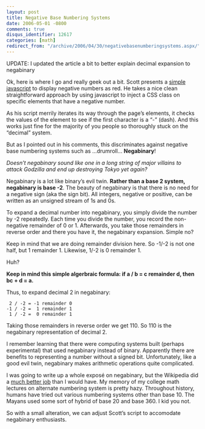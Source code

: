 ```yaml
---
layout: post
title: Negative Base Numbering Systems
date: 2006-05-01 -0800
comments: true
disqus_identifier: 12617
categories: [math]
redirect_from: "/archive/2006/04/30/negativebasenumberingsystems.aspx/"
---
```


UPDATE: I updated the article a bit to better explain decimal expansion to negabinary

Ok, here is where I go and really geek out a bit. Scott presents a [simple javascript](http://www.hanselman.com/blog/MakingNegativeNumbersTurnRedUsingCSSAndJavascript.aspx "Making Negative Numbers Turn Red") to display negative numbers as red. He takes a nice clean straightforward approach by using javascript to inject a CSS class on
specific elements that have a negative number.

As his script merrily iterates its way through the page’s elements, it checks the values of the element to see if the first character is a “-” (dash). And this works just fine for the majority of you people so thoroughly stuck on the “decimal” system.

But as I pointed out in his comments, this discriminates against negative base numbering systems such as ...drumroll... **Negabinary**!

*Doesn’t negabinary sound like one in a long string of major villains to attack Godzilla and end up destroying Tokyo yet again?*

Negabinary is a lot like binary’s evil twin. **Rather than a base 2 system, negabinary is base -2**. The beauty of negabinary is that there is no need for a negative sign (aka the sign bit). All integers, negative or positive, can be written as an unsigned stream of 1s and 0s.

To expand a decimal number into negabinary, you simply divide the number by -2 repeatedly. Each time you divide the number, you record the non-negative remainder of 0 or 1. Afterwards, you take those remainders in reverse order and there you have it, the negabinary expansion. Simple no?

Keep in mind that we are doing remainder division here. So -1/-2 is not one half, but 1 remainder 1. Likewise, 1/-2 is 0 remainder 1.

Huh?

**Keep in mind this simple algerbraic formula: if a / b = c remainder d, then bc + d = a.**

Thus, to expand decimal 2 in negabinary:

     2 / -2 = -1 remainder 0
    -1 / -2 =  1 remainder 1
     1 / -2 =  0 remainder 1

Taking those remainders in reverse order we get 110. So 110 is the negabinary representation of decimal 2.

I remember learning that there were computing systems built (perhaps experimental) that used negabinary instead of binary. Apparently there are benefits to representing a number without a signed bit. Unfortunately, like a good evil twin, negabinary makes arithmetic
operations quite complicated.

I was going to write up a whole exposé on negabinary, but the Wikipedia did a [much better
job](http://en.wikipedia.org/wiki/Negabinary "Negabinary") than I would have. My memory of my college math lectures on alternate numbering system is pretty hazy. Throughout history, humans have tried out various numbering systems other than base 10. The Mayans used some sort of hybrid of base 20 and base 360. I kid you not.

So with a small alteration, we can adjust Scott’s script to accomodate negabinary enthusiasts.
